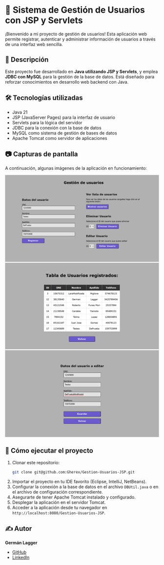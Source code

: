 # 👤 Sistema de Gestión de Usuarios con JSP y Servlets

¡Bienvenido a mi proyecto de gestión de usuarios! Esta aplicación web permite registrar, autenticar y administrar información de usuarios a través de una interfaz web sencilla.

## 📖 Descripción

Este proyecto fue desarrollado en **Java utilizando JSP y Servlets**, y emplea **JDBC con MySQL** para la gestión de la base de datos. Está diseñado para reforzar conocimientos en desarrollo web backend con Java.

## 🛠️ Tecnologías utilizadas

- Java 21
- JSP (JavaServer Pages) para la interfaz de usuario
- Servlets para la lógica del servidor
- JDBC para la conexión con la base de datos
- MySQL como sistema de gestión de bases de datos
- Apache Tomcat como servidor de aplicaciones

## 📷 Capturas de pantalla

A continuación, algunas imágenes de la aplicación en funcionamiento:

![Inicio](images/vista-inicio.png)
![Vista-tabla](images/vista-tabla-usuarios.png)
![Vista-edicion](images/vista-editar-usuario.png)

## 🚀 Cómo ejecutar el proyecto

1. Clonar este repositorio:
   ```sh
   git clone git@github.com:Gherex/Gestion-Usuarios-JSP.git
   ```
2. Importar el proyecto en tu IDE favorito (Eclipse, IntelliJ, NetBeans).
3. Configurar la conexión a la base de datos en el archivo `DBUtil.java` o en el archivo de configuración correspondiente.
4. Asegurarte de tener Apache Tomcat instalado y configurado.
5. Desplegar la aplicación en el servidor Tomcat.
6. Acceder a la aplicación desde tu navegador en `http://localhost:8080/Gestion-Usuarios-JSP`.

## ✍️ Autor

**Germán Lagger**  
- [GitHub](https://github.com/Gherex)
- [LinkedIn](https://www.linkedin.com/in/germanlagger/) 
